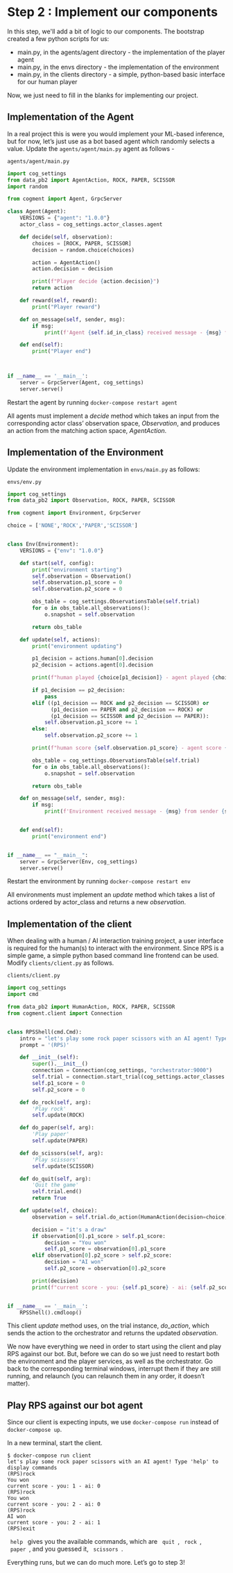# Step 2 : Implement our components

In this step, we'll add a bit of logic to our components. The bootstrap created a few python scripts for us:

* main.py, in the agents/agent directory - the implementation of the player agent
* main.py, in the envs directory - the implementation of the environment
* main.py, in the clients directory - a simple, python-based basic interface for our human player

Now, we just need to fill in the blanks for implementing our project.

## Implementation of the Agent

In a real project this is were you would implement your ML-based inference, but for now, let’s just use as a bot based agent which randomly selects a value. Update the `agents/agent/main.py` agent as follows -

`agents/agent/main.py`

```python
import cog_settings
from data_pb2 import AgentAction, ROCK, PAPER, SCISSOR
import random

from cogment import Agent, GrpcServer

class Agent(Agent):
    VERSIONS = {"agent": "1.0.0"}
    actor_class = cog_settings.actor_classes.agent

    def decide(self, observation):
        choices = [ROCK, PAPER, SCISSOR]
        decision = random.choice(choices)

        action = AgentAction()
        action.decision = decision

        print(f"Player decide {action.decision}")
        return action

    def reward(self, reward):
        print("Player reward")

    def on_message(self, sender, msg):
        if msg:
            print(f'Agent {self.id_in_class} received message - {msg} from sender {sender}')

    def end(self):
        print("Player end")



if __name__ == '__main__':
    server = GrpcServer(Agent, cog_settings)
    server.serve()
```

Restart the agent by running `docker-compose restart agent`

All agents must implement a *decide* method which takes an input from the corresponding actor class’ observation space, *Observation*, and produces an action from the matching action space, *AgentAction*.

## Implementation of the Environment

Update the environment implementation in `envs/main.py` as follows:

`envs/env.py`

```python
import cog_settings
from data_pb2 import Observation, ROCK, PAPER, SCISSOR

from cogment import Environment, GrpcServer

choice = ['NONE','ROCK','PAPER','SCISSOR']


class Env(Environment):
    VERSIONS = {"env": "1.0.0"}

    def start(self, config):
        print("environment starting")
        self.observation = Observation()
        self.observation.p1_score = 0
        self.observation.p2_score = 0

        obs_table = cog_settings.ObservationsTable(self.trial)
        for o in obs_table.all_observations():
            o.snapshot = self.observation

        return obs_table

    def update(self, actions):
        print("environment updating")

        p1_decision = actions.human[0].decision
        p2_decision = actions.agent[0].decision

        print(f"human played {choice[p1_decision]} - agent played {choice[p2_decision]}")

        if p1_decision == p2_decision:
            pass
        elif ((p1_decision == ROCK and p2_decision == SCISSOR) or
              (p1_decision == PAPER and p2_decision == ROCK) or
              (p1_decision == SCISSOR and p2_decision == PAPER)):
            self.observation.p1_score += 1
        else:
            self.observation.p2_score += 1

        print(f"human score {self.observation.p1_score} - agent score {self.observation.p2_score}")

        obs_table = cog_settings.ObservationsTable(self.trial)
        for o in obs_table.all_observations():
            o.snapshot = self.observation

        return obs_table

    def on_message(self, sender, msg):
        if msg:
            print(f'Environment received message - {msg} from sender {sender}')


    def end(self):
        print("environment end")


if __name__ == "__main__":
    server = GrpcServer(Env, cog_settings)
    server.serve()
```

Restart the environment by running `docker-compose restart env`

All environments must implement an *update* method which takes a list of actions ordered by actor_class and returns a new *observation*.

## Implementation of the client

When dealing with a human / AI interaction training project, a user interface is required for the human(s) to interact with the environment. Since RPS is a simple game, a simple python based command line frontend can be used.  Modify `clients/client.py` as follows.

`clients/client.py`

```python
import cog_settings
import cmd

from data_pb2 import HumanAction, ROCK, PAPER, SCISSOR
from cogment.client import Connection


class RPSShell(cmd.Cmd):
    intro = "let's play some rock paper scissors with an AI agent! Type 'help' to display commands "
    prompt = '(RPS)'

    def __init__(self):
        super().__init__()
        connection = Connection(cog_settings, "orchestrator:9000")
        self.trial = connection.start_trial(cog_settings.actor_classes.human)
        self.p1_score = 0
        self.p2_score = 0

    def do_rock(self, arg):
        'Play rock'
        self.update(ROCK)

    def do_paper(self, arg):
        'Play paper'
        self.update(PAPER)

    def do_scissors(self, arg):
        'Play scissors'
        self.update(SCISSOR)

    def do_quit(self, arg):
        'Quit the game'
        self.trial.end()
        return True

    def update(self, choice):
        observation = self.trial.do_action(HumanAction(decision=choice))

        decision = "it's a draw"
        if observation[0].p1_score > self.p1_score:
            decision = "You won"
            self.p1_score = observation[0].p1_score
        elif observation[0].p2_score > self.p2_score:
            decision = "AI won"
            self.p2_score = observation[0].p2_score

        print(decision)
        print(f"current score - you: {self.p1_score} - ai: {self.p2_score}")


if __name__ == '__main__':
    RPSShell().cmdloop()
```

This client *update* method uses, on the trial instance, *do\_action*, which sends the action to the orchestrator and returns the updated *observation*.

We now have everything we need in order to start using the client and play RPS against our bot. But, before we can do so we just need to restart both the environment and the player services, as well as the orchestrator. Go back to the corresponding terminal windows, interrupt them if they are still running, and relaunch (you can relaunch them in any order, it doesn’t matter).

## Play RPS against our bot agent

Since our client is expecting inputs, we use `docker-compose run` instead of `docker-compose up`.

In a new terminal, start the client.

```text
$ docker-compose run client
let's play some rock paper scissors with an AI agent! Type 'help' to display commands
(RPS)rock
You won
current score - you: 1 - ai: 0
(RPS)rock
You won
current score - you: 2 - ai: 0
(RPS)rock
AI won
current score - you: 2 - ai: 1
(RPS)exit
```

` help ` gives you the available commands, which are ` quit `, ` rock `, ` paper `, and you guessed it, ` scissors `.

Everything runs, but we can do much more. Let’s go to step 3!
